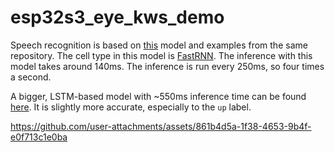 # esp32s3_eye_kws_demo

Speech recognition is based on [this](https://github.com/microsoft/EdgeML/blob/master/docs/publications/Sha-RNN.pdf)
model and examples from the same repository. The cell type in this model is [FastRNN](https://github.com/microsoft/EdgeML/blob/master/docs/publications/FastGRNN.pdf).
The inference with this model takes around 140ms. The inference is run every 250ms, so four times a second.

A bigger, LSTM-based model with ~550ms inference time can be found [here](https://github.com/mryndzionek/esp32s3_eye_kws_demo/tree/lstm_model).
It is slightly more accurate, especially to the `up` label.

https://github.com/user-attachments/assets/861b4d5a-1f38-4653-9b4f-e0f713c1e0ba
